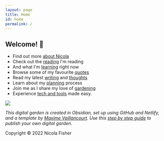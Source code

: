 ```yaml
---
layout: page
title: Home
id: home
permalink: /
---
```


## Welcome! 🌱

-   Find out more [about Nicola](app://obsidian.md/about%20Nicola)
-   Check out the [reading](app://obsidian.md/reading) I'm reading
-   And what I'm [learning](app://obsidian.md/learning) right now
-   Browse some of my favourite [quotes](app://obsidian.md/quotes)
-   Read my latest [writing](app://obsidian.md/writing) and [thoughts](app://obsidian.md/thoughts)
-   Learn about my [planning](app://obsidian.md/planning) process
-   Join me as I share my love of [gardening](app://obsidian.md/gardening)
-   Experience [tech and tools](app://obsidian.md/tech%20and%20tools) made easy.

![](https://source.unsplash.com/aAbc_C7PH4Y/1900x1200)

*This digital garden is created in Obsidian, set up using GitHub and Netlify, and a template by [Maxime Vaillancourt](https://github.com/maximevaillancourt/digital-garden-jekyll-template). Use this [step by step guide](https://beingpax.medium.com/a-non-technical-guide-to-set-up-digital-garden-with-obsidian-for-free-62d6df75553c) to publish your own digital garden.*

Copyright © 2022 Nicola Fisher

<style>
  .wrapper {
    max-width: 33em;
  }
</style>
